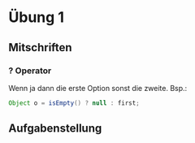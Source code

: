# Übung 1

## Mitschriften
### ? Operator
Wenn ja dann die erste Option sonst die zweite.
Bsp.:
```java
Object o = isEmpty() ? null : first;
```

## Aufgabenstellung

